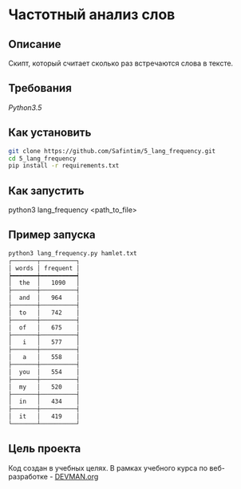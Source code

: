 # Частотный анализ слов

## Описание

Скипт, который считает сколько раз встречаются слова в тексте.

## Требования

*Python3.5*

## Как установить

```sh
git clone https://github.com/Safintim/5_lang_frequency.git
cd 5_lang_frequency
pip install -r requirements.txt
```

## Как запустить

python3 lang_frequency <path_to_file>

## Пример запуска

```sh
python3 lang_frequency.py hamlet.txt
┌───────┬──────────┐
│ words │ frequent │
┝━━━━━━━┿━━━━━━━━━━┥
│  the  │   1090   │
├───────┼──────────┤
│  and  │   964    │
├───────┼──────────┤
│  to   │   742    │
├───────┼──────────┤
│  of   │   675    │
├───────┼──────────┤
│   i   │   577    │
├───────┼──────────┤
│   a   │   558    │
├───────┼──────────┤
│  you  │   554    │
├───────┼──────────┤
│  my   │   520    │
├───────┼──────────┤
│  in   │   434    │
├───────┼──────────┤
│  it   │   419    │
└───────┴──────────┘
```

## Цель проекта

Код создан в учебных целях. В рамках учебного курса по веб-разработке  - [DEVMAN.org](https://devman.org)
